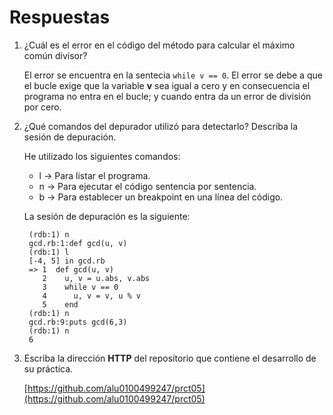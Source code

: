Respuestas
==========

1. ¿Cuál es el error en el código del método para calcular el máximo común divisor?

	El error se encuentra en la sentecia `while v == 0`. El error se debe a que el bucle exige que la variable **v** sea igual a cero y en consecuencia el programa no entra en el bucle; y cuando entra da un error de división por cero.

2. ¿Qué comandos del depurador utilizó para detectarlo? Describa la sesión de depuración.

	He utilizado los siguientes comandos:

	* l -> Para listar el programa.
	* n -> Para ejecutar el código sentencia por sentencia.
	* b -> Para establecer un breakpoint en una línea del código.

	La sesión de depuración es la siguiente:

		(rdb:1) n
		gcd.rb:1:def gcd(u, v)
		(rdb:1) l
		[-4, 5] in gcd.rb
		=> 1  def gcd(u, v)
		   2    u, v = u.abs, v.abs
		   3    while v == 0
		   4      u, v = v, u % v
		   5    end
		(rdb:1) n
		gcd.rb:9:puts gcd(6,3)
		(rdb:1) n
		6 

3. Escriba la dirección **HTTP** del repositorio que contiene el desarrollo de su práctica.

	[https://github.com/alu0100499247/prct05](https://github.com/alu0100499247/prct05)





